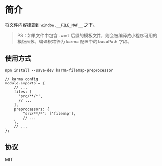 # 简介

将文件内容挂载到 `window.__FILE_MAP__` 之下。

> PS：如果文件中包含 `.wxml` 后缀的模板文件，则会被编译成小程序可用的模板函数。编译根路径为 karma 配置中的 basePath 字段。

## 使用方式

```
npm install --save-dev karma-filemap-preprocessor
```

```
// karma config
module.exports = {
    // ...
    files: [
      'src/**/*',
      // ...
    ],
    preprocessors: {
        "src/**/*": ['filemap'],
        // ...
    },
    // ...
};
```

## 协议

MIT
